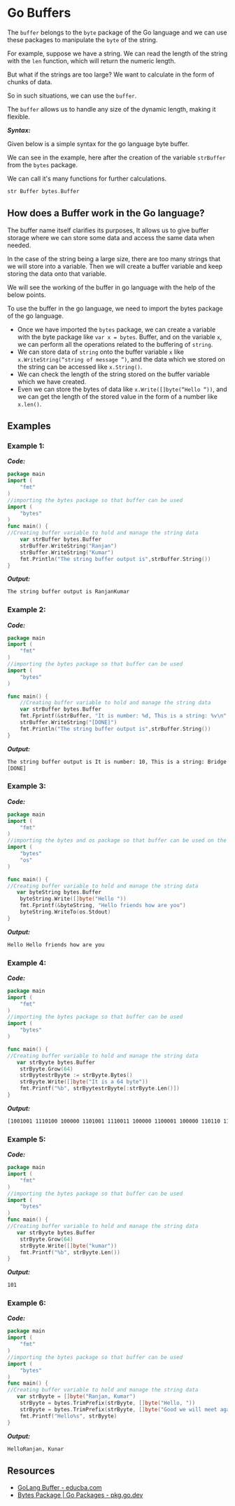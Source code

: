 # Go Buffers

The `buffer` belongs to the `byte` package of the Go language and we can use these packages to manipulate the `byte` of the string.

For example, suppose we have a string. We can read the length of the string with the `len` function, which will return the numeric length.

But what if the strings are too large? We want to calculate in the form of chunks of data.

So in such situations, we can use the `buffer`.

The `buffer` allows us to handle any size of the dynamic length, making it flexible.

**_Syntax:_**

Given below is a simple syntax for the go language byte buffer.

We can see in the example, here after the creation of the variable `strBuffer` from the `bytes` package.

We can call it's many functions for further calculations.

```go
str Buffer bytes.Buffer
```

## How does a Buffer work in the Go language?

The buffer name itself clarifies its purposes, It allows us to give buffer storage where we can store some data and access the same data when needed.

In the case of the string being a large size, there are too many strings that we will store into a variable. Then we will create a buffer variable and keep storing the data onto that variable.

We will see the working of the buffer in go language with the help of the below points.

To use the buffer in the go language, we need to import the bytes package of the go language.

- Once we have imported the `bytes` package, we can create a variable with the byte package like `var x = bytes`. Buffer, and on the variable `x`, we can perform all the operations related to the buffering of `string`.
- We can store data of `string` onto the buffer variable `x` like `x.WriteString(“string of message ”)`, and the data which we stored on the string can be accessed like `x.String()`.
- We can check the length of the string stored on the buffer variable which we have created.
- Even we can store the bytes of data like `x.Write([]byte(“Hello “))`, and we can get the length of the stored value in the form of a number like `x.len()`.

## Examples

### **Example 1:**

**_Code:_**

```go
package main
import (
	"fmt"
)
//importing the bytes package so that buffer can be used
import (
	"bytes"
)
func main() {
//Creating buffer variable to hold and manage the string data
	var strBuffer bytes.Buffer
	strBuffer.WriteString("Ranjan")
	strBuffer.WriteString("Kumar")
	fmt.Println("The string buffer output is",strBuffer.String())
}
```

**_Output:_**

```sh
The string buffer output is RanjanKumar
```

### **Example 2:**

**_Code:_**

```go
package main
import (
	"fmt"
)
//importing the bytes package so that buffer can be used
import (
	"bytes"
)

func main() {
	//Creating buffer variable to hold and manage the string data
	var strBuffer bytes.Buffer
	fmt.Fprintf(&strBuffer, "It is number: %d, This is a string: %v\n", 10, "Bridge")
	strBuffer.WriteString("[DONE]")
	fmt.Println("The string buffer output is",strBuffer.String())
}
```

**_Output:_**

```sh
The string buffer output is It is number: 10, This is a string: Bridge
[DONE]
```

### **Example 3:**

**_Code:_**

```go
package main
import (
	"fmt"
)
//importing the bytes and os package so that buffer can be used on the os based
import (
	"bytes"
    "os"
)

func main() {
//Creating buffer variable to hold and manage the string data
   var byteString bytes.Buffer
    byteString.Write([]byte("Hello "))
    fmt.Fprintf(&byteString, "Hello friends how are you")
    byteString.WriteTo(os.Stdout)
}
```

**_Output:_**

```sh
Hello Hello friends how are you
```

### **Example 4:**

**_Code:_**

```go
package main
import (
	"fmt"
)
//importing the bytes package so that buffer can be used
import (
	"bytes"
)

func main() {
//Creating buffer variable to hold and manage the string data
   var strByyte bytes.Buffer
    strByyte.Grow(64)
    strByytestrByyte := strByyte.Bytes()
    strByyte.Write([]byte("It is a 64 byte"))
    fmt.Printf("%b", strByytestrByyte[:strByyte.Len()])
}
```

**_Output:_**

```sh
[1001001 1110100 100000 1101001 1110011 100000 1100001 100000 110110 110100 100000 1100010 1111001 1110100 1100101]
```

### **Example 5:**

**_Code:_**

```go
package main
import (
	"fmt"
)
//importing the bytes package so that buffer can be used
import (
	"bytes"
)
func main() {
//Creating buffer variable to hold and manage the string data
   var strByyte bytes.Buffer
    strByyte.Grow(64)
    strByyte.Write([]byte("kumar"))
    fmt.Printf("%b", strByyte.Len())
}
```

**_Output:_**

```sh
101
```

### **Example 6:**

**_Code:_**

```go
package main
import (
	"fmt"
)
//importing the bytes package so that buffer can be used
import (
	"bytes"
)
func main() {
//Creating buffer variable to hold and manage the string data
   var strByyte = []byte("Ranjan, Kumar")
    strByyte = bytes.TrimPrefix(strByyte, []byte("Hello, "))
    strByyte = bytes.TrimPrefix(strByyte, []byte("Good we will meet again,"))
    fmt.Printf("Hello%s", strByyte)
}
```

**_Output:_**

```sh
HelloRanjan, Kunar
```

## Resources

- [GoLang Buffer - educba.com](https://www.educba.com/golang-buffer/)
- [Bytes Package | Go Packages - pkg.go.dev](https://pkg.go.dev/bytes)
